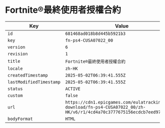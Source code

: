 # Fortnite®最終使用者授權合約

| Key | Value |
| --- | ----- |
| `id` | `681468ad018b8d445b5921b3` |
| `key` | `fn-ps4-CUSA07022_00` |
| `version` | `6` |
| `revision` | `1` |
| `title` | `Fortnite®最終使用者授權合約` |
| `locale` | `zh-HK` |
| `createdTimestamp` | `2025-05-02T06:39:41.555Z` |
| `lastModifiedTimestamp` | `2025-05-02T06:39:41.555Z` |
| `status` | `ACTIVE` |
| `custom` | `false` |
| `url` | `https://cdn1.epicgames.com/eulatracking-download/fn-ps4-CUSA07022_00/zh-HK/v6/r1/4cd4a70c3777675156ecdcb7eed97c38.pdf` |
| `bodyFormat` | `HTML` |
